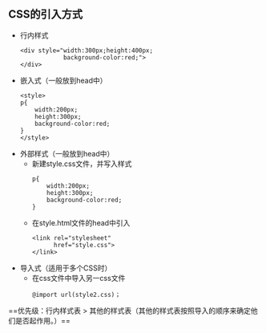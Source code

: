 ## CSS的引入方式

- 行内样式
    ```
    <div style="width:300px;height:400px;
                background-color:red;">
    </div>
    ```
- 嵌入式（一般放到head中）
    ```
    <style>
    p{
        width:200px;
        height:300px;
        background-color:red;
    }
    </style>
    ```
- 外部样式（一般放到head中）
    - 新建style.css文件，并写入样式
        ```
        p{
            width:200px;
            height:300px;
            background-color:red;
        }
        ```
    - 在style.html文件的head中引入
        ```
        <link rel="stylesheet"
              href="style.css">
        </link>
        ```
- 导入式（适用于多个CSS时）
    - 在css文件中导入另一css文件
        ```
        @import url(style2.css)；
        ```
==优先级：行内样式表 > 其他的样式表（其他的样式表按照导入的顺序来确定他们是否起作用。）==
